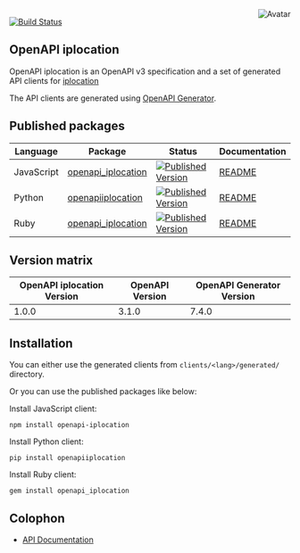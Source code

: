 <img align="right" src="https://raw.github.com/oapicf/openapi-iplocation/master/avatar.jpg" alt="Avatar"/>

[![Build Status](https://github.com/oapicf/openapi-iplocation/actions/workflows/ci-workflow.yaml/badge.svg)](https://github.com/oapicf/openapi-iplocation/actions/workflows/ci-workflow.yaml)
<br/>

OpenAPI iplocation
------------------

OpenAPI iplocation is an OpenAPI v3 specification and a set of generated API clients for [iplocation](https://iplocation.net/)

The API clients are generated using [OpenAPI Generator](https://openapi-generator.tech/).

Published packages
------------------

| Language | Package | Status | Documentation |
|----------|---------|--------|---------------|
| JavaScript | [openapi_iplocation]((http://www.npmjs.com/package/openapi_iplocation)) | [![Published Version](https://img.shields.io/npm/v/openapi_iplocation.svg)](http://www.npmjs.com/package/openapi_iplocation) | [README](https://github.com/oapicf/openapi-iplocation/blob/main/clients/javascript/generated/README.md) |
| Python | [openapiiplocation]((https://pypi.python.org/pypi/openapiiplocation)) | [![Published Version](https://img.shields.io/pypi/v/openapiiplocation.svg)](https://pypi.python.org/pypi/openapiiplocation) | [README](https://github.com/oapicf/openapi-iplocation/blob/main/clients/python/generated/README.md) |
| Ruby | [openapi_iplocation]((https://rubygems.org/gems/openapi_iplocation)) | [![Published Version](https://img.shields.io/gem/v/openapi_iplocation.svg)](https://rubygems.org/gems/openapi_iplocation) | [README](https://github.com/oapicf/openapi-iplocation/blob/main/clients/ruby/generated/README.md) |

Version matrix
--------------

| OpenAPI iplocation Version | OpenAPI Version | OpenAPI Generator Version |
|----------------------------|-----------------|---------------------------|
| 1.0.0 | 3.1.0 | 7.4.0 |

Installation
------------

You can either use the generated clients from `clients/<lang>/generated/` directory.

Or you can use the published packages like below:

Install JavaScript client:

    npm install openapi-iplocation

Install Python client:

    pip install openapiiplocation

Install Ruby client:

    gem install openapi_iplocation

Colophon
--------

* [API Documentation](https://oapicf.github.io/openapi-iplocation/api/latest/)
